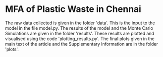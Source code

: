 # MFA of Plastic Waste in Chennai
The raw data collected is given in the folder 'data'. This is the input to the model in the file model.py. The results of the model and the Monte Carlo Simulations are given in the folder 'results'. These results are plotted and visualised using the code 'plotting_results.py'. The final plots given in the main text of the article and the Supplementary Information are in the folder 'plots'.
